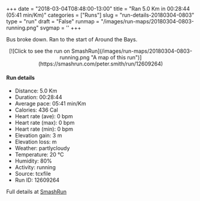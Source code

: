 +++
date = "2018-03-04T08:48:00-13:00"
title = "Ran 5.0 Km in 00:28:44 (05:41 min/Km)"
categories = ["Runs"]
slug = "run-details-20180304-0803"
type = "run"
draft = "False"
runmap = "/images/run-maps/20180304-0803-running.png"
svgmap = '<polyline points="100 42, 96 42, 90 42, 90 42, 89 42, 89 43, 90 45, 91 47, 91 49, 92 50, 93 50, 91 52, 89 54, 86 56, 84 56, 83 56, 81 55, 79 55, 75 54, 74 54, 73 54, 70 56, 68 57, 66 58, 64 58, 62 58, 58 59, 55 59, 52 59, 50 58, 48 58, 45 56, 41 54, 40 53, 35 49, 34 48, 33 48, 32 47, 30 47, 27 47, 21 46, 12 46, 0 43">'
+++

Bus broke down. Ran to the start of Around the Bays. 

<!--more-->

<center>
[![Click to see the run on SmashRun](/images/run-maps/20180304-0803-running.png "A map of this run")](https://smashrun.com/peter.smith/run/12609264)
</center>

#### Run details

* Distance: 5.0 Km
* Duration: 00:28:44
* Average pace: 05:41 min/Km
* Calories: 436 Cal
* Heart rate (ave): 0 bpm
* Heart rate (max): 0 bpm
* Heart rate (min): 0 bpm
* Elevation gain: 3 m
* Elevation loss:  m
* Weather: partlycloudy
* Temperature: 20 &deg;C
* Humidity: 80%
* Activity: running
* Source: tcxfile
* Run ID: 12609264

Full details at [SmashRun](https://smashrun.com/peter.smith/run/12609264)